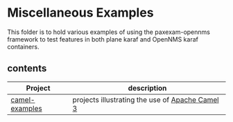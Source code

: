 # Miscellaneous Examples

This folder is to hold various examples of using the paxexam-opennms framework to test features in both plane karaf and OpenNMS karaf containers.

## contents
| Project | description |
| --------|-------------|
| [camel-examples](../camel-examples) | projects illustrating the use of [Apache Camel 3](https://camel.apache.org/) |
